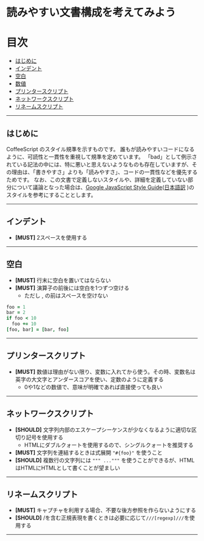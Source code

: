 #   読みやすい文書構成を考えてみよう

# 目次

- [はじめに](#intro)
- [インデント](#indentation)
- [空白](#whitespace)
- [数値](#number)
- [プリンタースクリプト](#string)
- [ネットワークスクリプト](#regexp)
- [リネームスクリプト](#object)

<hr id="intro" />

## はじめに

CoffeeScript のスタイル規準を示すものです。
誰もが読みやすいコードになるように、可読性と一貫性を重視して規準を定めています。
「bad」として例示されている記法の中には、特に悪いと思えないようなものも存在していますが、その理由は、「書きやすさ」よりも「読みやすさ」、コードの一貫性などを優先するためです。
なお、この文書で定義しないスタイルや、詳細を定義していない部分について議論となった場合は、[Google JavaScript Style Guide](http://google-styleguide.googlecode.com/svn/trunk/javascriptguide.xml)([日本語訳](http://cou929.nu/data/google_javascript_style_guide/) )のスタイルを参考にすることとします。


<hr id="indentation" />

## インデント
- **[MUST]** 2スペースを使用する

<hr id="whitespace" />

## 空白
- **[MUST]** 行末に空白を置いてはならない
- **[MUST]** 演算子の前後には空白を1つずつ空ける
  - ただし , の前はスペースを空けない

```coffeescript
foo = 1
bar = 2
if foo < 10
  foo += 10
[foo, bar] = [bar, foo]
```

<hr id="line-columns" />

## プリンタースクリプト
- **[MUST]** 数値は理由がない限り、変数に入れてから使う。その時、変数名は英字の大文字とアンダースコアを使い、定数のように定義する
  - 0や1などの数値で、意味が明確であれば直接使っても良い


<hr id="string" />

## ネットワークスクリプト
- **[SHOULD]** 文字列内部のエスケープシーケンスが少なくなるように適切な区切り記号を使用する
  - HTMLにダブルクォートを使用するので、シングルクォートを推奨する
- **[MUST]** 文字列を連結するときは式展開 ```"#{foo}"``` を使うこと
- **[SHOULD]** 複数行の文字列には <code>""" ..."""</code> を使うことができるが、HTMLはHTMLにHTMLとして書くことが望ましい

<hr id="regexp" />

## リネームスクリプト
- **[MUST]** キャプチャを利用する場合、不要な後方参照を作らないようにする
- **[SHOULD]** /を含む正規表現を書くときは必要に応じて```///[regexp]///```を使用する

<hr id="object" />
